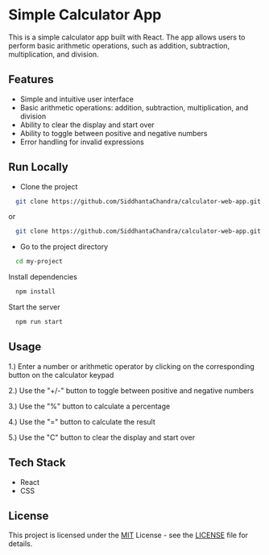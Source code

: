 
# Simple Calculator App

This is a simple calculator app built with React. The app allows users to perform basic arithmetic operations, such as addition, subtraction, multiplication, and division.




## Features

- Simple and intuitive user interface
- Basic arithmetic operations: addition, subtraction, multiplication, and division
- Ability to clear the display and start over
- Ability to toggle between positive and negative numbers
- Error handling for invalid expressions

## Run Locally

- Clone the project

```bash
  git clone https://github.com/SiddhantaChandra/calculator-web-app.git
```
or

```bash
  git clone https://github.com/SiddhantaChandra/calculator-web-app.git
```



- Go to the project directory

```bash
  cd my-project
```

Install dependencies

```bash
  npm install
```

Start the server

```bash
  npm run start
```


## Usage

1.) Enter a number or arithmetic operator by clicking on the corresponding button on the calculator keypad

2.) Use the "+/-" button to toggle between positive and negative numbers

3.) Use the "%" button to calculate a percentage

4.) Use the "=" button to calculate the result

5.) Use the "C" button to clear the display and start over

## Tech Stack

- React
- CSS


## License

This project is licensed under the [MIT](https://choosealicense.com/licenses/mit/) License - see the [LICENSE](https://github.com/SiddhantaChandra/calculator-web-app/blob/master/LICENSE) file for details.

